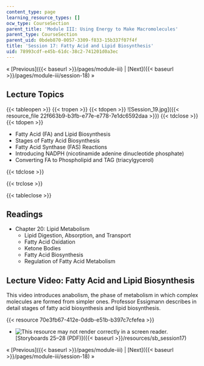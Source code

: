 ```yaml
---
content_type: page
learning_resource_types: []
ocw_type: CourseSection
parent_title: 'Module III: Using Energy to Make Macromolecules'
parent_type: CourseSection
parent_uid: 0bdeb870-0057-3309-f833-15b337f07f4f
title: 'Session 17: Fatty Acid and Lipid Biosynthesis'
uid: 78993cdf-e45b-61dc-38c2-741201d0a3ec
---
```


« [Previous]({{< baseurl >}}/pages/module-iii) | [Next]({{< baseurl >}}/pages/module-iii/session-18) »

Lecture Topics
--------------

{{< tableopen >}}
{{< tropen >}}
{{< tdopen >}}
![Session_19.jpg]({{< resource_file 22f663b9-b3fb-e77e-e778-7e1dc6592daa >}})
{{< tdclose >}}
{{< tdopen >}}


*   Fatty Acid (FA) and Lipid Biosynthesis
*   Stages of Fatty Acid Biosynthesis
*   Fatty Acid Synthase (FAS) Reactions
*   Introducing NADPH (nicotinamide adenine dinucleotide phosphate)
*   Converting FA to Phospholipid and TAG (triacylgycerol)


{{< tdclose >}}

{{< trclose >}}

{{< tableclose >}}

Readings
--------

*   Chapter 20: Lipid Metabolism
    *   Lipid Digestion, Absorption, and Transport
    *   Fatty Acid Oxidation
    *   Ketone Bodies
    *   Fatty Acid Biosynthesis
    *   Regulation of Fatty Acid Metabolism

Lecture Video: Fatty Acid and Lipid Biosynthesis
------------------------------------------------

This video introduces anabolism, the phase of metabolism in which complex molecules are formed from simpler ones. Professor Essigmann describes in detail stages of fatty acid biosynthesis and lipid biosynthesis.

{{< resource 70e3fb67-412e-0ddb-e51b-b397c7cfefea >}}

*   ![This resource may not render correctly in a screen reader.](/images/inacessible.gif)[Storyboards 25–28 (PDF)]({{< baseurl >}}/resources/sb_session17)

« [Previous]({{< baseurl >}}/pages/module-iii) | [Next]({{< baseurl >}}/pages/module-iii/session-18) »